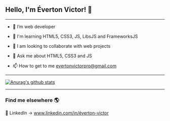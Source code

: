 ## Hello, I'm Éverton Victor! 👋

<hr>


- 🔭 I’m web developer

- 🌱 I'm learning HTML5, CSS3, JS, LibsJS and FrameworksJS

- 👯 I am looking to collaborate with web projects 

- 💬 Ask me about HTML5, CSS3 and JS

- 📫 How to get to me <a href="evertonvictorpro@gmail.com">evertonvictorpro@gmail.com</a>

<hr>

[![Anurag's github stats](https://github-readme-stats.vercel.app/api?username=Everton-Victor&theme=black)](https://github.com/anuraghazra/github-readme-stats)

<hr>

### Find me elsewhere 🌎

💼 LinkedIn -> www.linkedin.com/in/éverton-victor <br>
